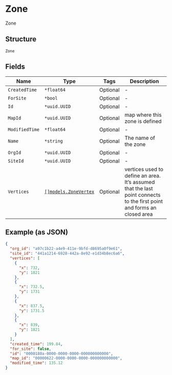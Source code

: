
# Zone

Zone

## Structure

`Zone`

## Fields

| Name | Type | Tags | Description |
|  --- | --- | --- | --- |
| `CreatedTime` | `*float64` | Optional | - |
| `ForSite` | `*bool` | Optional | - |
| `Id` | `*uuid.UUID` | Optional | - |
| `MapId` | `*uuid.UUID` | Optional | map where this zone is defined |
| `ModifiedTime` | `*float64` | Optional | - |
| `Name` | `*string` | Optional | The name of the zone |
| `OrgId` | `*uuid.UUID` | Optional | - |
| `SiteId` | `*uuid.UUID` | Optional | - |
| `Vertices` | [`[]models.ZoneVertex`](../../doc/models/zone-vertex.md) | Optional | vertices used to define an area. It’s assumed that the last point connects to the first point and forms an closed area |

## Example (as JSON)

```json
{
  "org_id": "a97c1b22-a4e9-411e-9bfd-d8695a0f9e61",
  "site_id": "441a1214-6928-442a-8e92-e1d34b8ec6a6",
  "vertices": [
    {
      "x": 732,
      "y": 1821
    },
    {
      "x": 732.5,
      "y": 1731
    },
    {
      "x": 837.5,
      "y": 1731.5
    },
    {
      "x": 839,
      "y": 1821
    }
  ],
  "created_time": 199.84,
  "for_site": false,
  "id": "0000180a-0000-0000-0000-000000000000",
  "map_id": "00000622-0000-0000-0000-000000000000",
  "modified_time": 135.12
}
```

